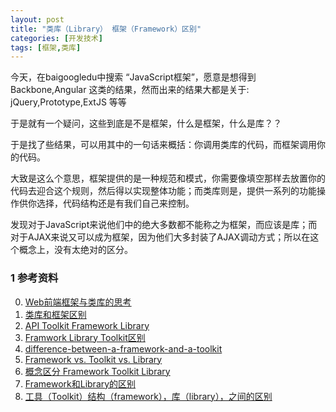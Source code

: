 ```yaml
---
layout: post
title: "类库（Library） 框架（Framework）区别"
categories: [开发技术] 
tags: [框架,类库]
---
```


今天，在baigoogledu中搜索 “JavaScript框架”，愿意是想得到 Backbone,Angular 这类的结果，然而出来的结果大都是关于:
jQuery,Prototype,ExtJS 等等

于是就有一个疑问，这些到底是不是框架，什么是框架，什么是库？？

于是找了些结果，可以用其中的一句话来概括：你调用类库的代码，而框架调用你的代码。

大致是这么个意思，框架提供的是一种规范和模式，你需要像填空那样去放置你的代码去迎合这个规则，然后得以实现整体功能；而类库则是，提供一系列的功能操作供你选择，代码结构还是有我们自己来控制。

发现对于JavaScript来说他们中的绝大多数都不能称之为框架，而应该是库；而对于AJAX来说又可以成为框架，因为他们大多封装了AJAX调动方式；所以在这个概念上，没有太绝对的区分。




### 1 参考资料
0. [Web前端框架与类库的思考][7]
1. [类库和框架区别][8]
0. [API Toolkit Framework Library][1]
0. [Framwork Library Toolkit区别][0]
0. [difference-between-a-framework-and-a-toolkit][2]
0. [Framework vs. Toolkit vs. Library][3]
0. [概念区分 Framework Toolkit Library][4]
0. [Framework和Library的区别][5]
0. [工具（Toolkit）结构（framework），库（library），之间的区别][6]



[0]: http://www.cnblogs.com/jacquette/articles/691531.html "Framwork Library Toolkit区别"  

[1]: http://stackoverflow.com/questions/5453011/api-vs-toolkit-vs-framework-vs-libarary "API Toolkit Framework Library"  

[2]: http://stackoverflow.com/questions/1415592/what-is-the-major-difference-between-a-framework-and-a-toolkit "difference-between-a-framework-and-a-toolkit"  

[3]: http://stackoverflow.com/questions/3057526/framework-vs-toolkit-vs-library "Framework vs. Toolkit vs. Library"

[4]: http://brargil.blog.163.com/blog/static/4537732200773124349420/ "概念区分 Framework Toolkit Library"  

[5]: http://blog.csdn.net/g_little_boy/article/details/6471600 "Framework和Library的区别"  

[6]: http://blog.sina.com.cn/s/blog_4a99dd25010006zd.html "工具（Toolkit）?结构（framework），库（library），之间的区别" 
[7]: http://developer.51cto.com/art/201410/454787.htm "Web前端框架与类库的思考"
[8]: http://blog.csdn.net/bluephper/article/details/5377451 "类库和框架区别"
